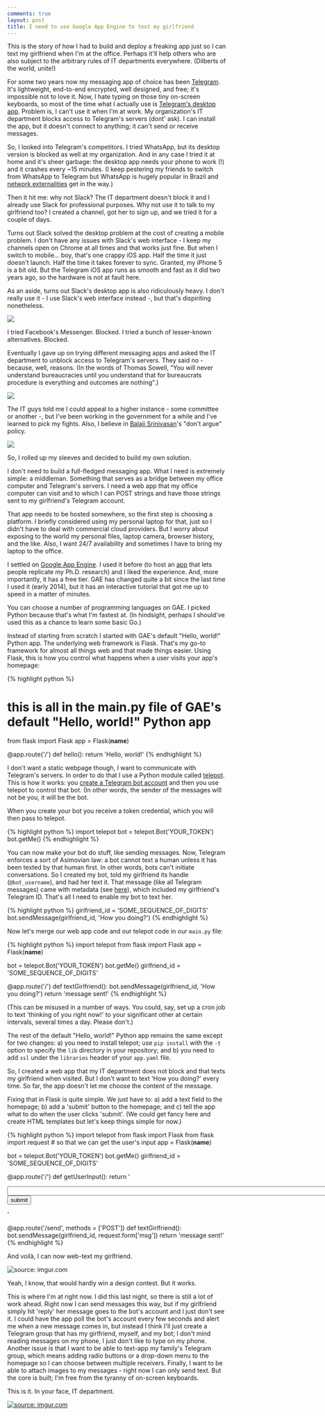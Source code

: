```yaml
---
comments: true
layout: post
title: I need to use Google App Engine to text my girlfriend
---
```


This is the story of how I had to build and deploy a freaking app just so I can text my girlfriend when I'm at the office. Perhaps it'll help others who are also subject to the arbitrary rules of IT departments everywhere. (Dilberts of the world, unite!)

For some two years now my messaging app of choice has been [Telegram](https://telegram.org/). It's lightweight, end-to-end encrypted, well designed, and free; it's impossible not to love it. Now, I hate typing on those tiny on-screen keyboards, so most of the time what I actually use is [Telegram's desktop app](https://desktop.telegram.org/). Problem is, I can't use it when I'm at work. My organization's IT department blocks access to Telegram's servers (dont' ask). I can install the app, but it doesn't connect to anything; it can't send or receive messages.

So, I looked into Telegram's competitors. I tried WhatsApp, but its desktop version is blocked as well at my organization. And in any case I tried it at home and it's sheer garbage: the desktop app needs your phone to work (!) and it crashes every ~15 minutes. (I keep pestering my friends to switch from WhatsApp to Telegram but WhatsApp is hugely popular in Brazil and [network externalities](https://en.wikipedia.org/wiki/Network_effect) get in the way.)

Then it hit me: why not Slack? The IT department doesn't block it and I already use Slack for professional purposes. Why not use it to talk to my girlfriend too? I created a channel, got her to sign up, and we tried it for a couple of days.

Turns out Slack solved the desktop problem at the cost of creating a mobile problem. I don't have any issues with Slack's web interface - I keep my channels open on Chrome at all times and that works just fine. But when I switch to mobile... boy, that's one crappy iOS app. Half the time it just doesn't launch. Half the time it takes forever to sync. Granted, my iPhone 5 is a bit old. But the Telegram iOS app runs as smooth and fast as it did two years ago, so the hardware is not at fault here.

As an aside, turns out Slack's desktop app is also ridiculously heavy. I don't really use it - I use Slack's web interface instead -, but that's dispiriting nonetheless.

<a href="https://twitter.com/popey/status/793399003463516160"><img src="http://i.imgur.com/JTqVW8b.png"></a>

I tried Facebook's Messenger. Blocked. I tried a bunch of lesser-known alternatives. Blocked.

Eventually I gave up on trying different messaging apps and asked the IT department to unblock access to Telegram's servers. They said no - because, well, reasons. (In the words of Thomas Sowell, "You will never understand bureaucracies until you understand that for bureaucrats procedure is everything and outcomes are nothing".)

<a href="http://dilbert.com/strip/2007-11-16"><img src="http://i.imgur.com/H6Sd4l5.png"></a>

The IT guys told me I could appeal to a higher instance - some committee or another -, but I've been working in the government for a while and I've learned to pick my fights. Also, I believe in [Balaji Srinivasan](https://twitter.com/balajis?lang=en)'s "don't argue" policy.

<a href="https://twitter.com/balajis/status/753773388452073472"><img src="http://i.imgur.com/bSSLQNn.png"></a>

So, I rolled up my sleeves and decided to build my own solution.

I don't need to build a full-fledged messaging app. What I need is extremely simple: a middleman. Something that serves as a bridge between my office computer and Telegram's servers. I need a web app that my office computer can visit and to which I can POST strings and have those strings sent to my girlfriend's Telegram account.

That app needs to be hosted somewhere, so the first step is choosing a platform. I briefly considered using my personal laptop for that, just so I didn't have to deal with commercial cloud providers. But I worry about exposing to the world my personal files, laptop camera, browser history, and the like. Also, I want 24/7 availability and sometimes I have to bring my laptop to the office.

I settled on [Google App Engine](https://appengine.google.com/). I used it before (to host an [app](http://democracy-scores.org/) that lets people replicate my Ph.D. research) and I liked the experience. And, more importantly, it has a free tier. GAE has changed quite a bit since the last time I used it (early 2014), but it has an interactive tutorial that got me up to speed in a matter of minutes.

You can choose a number of programming languages on GAE. I picked Python because that's what I'm fastest at. (In hindsight, perhaps I should've used this as a chance to learn some basic Go.)

Instead of starting from scratch I started with GAE's default "Hello, world!" Python app. The underlying web framework is Flask. That's my go-to framework for almost all things web and that made things easier. Using Flask, this is how you control what happens when a user visits your app's homepage:

{% highlight python %}
# this is all in the main.py file of GAE's default "Hello, world!" Python app
from flask import Flask
app = Flask(__name__)

@app.route('/')
def hello():
    return 'Hello, world!'
{% endhighlight %}

I don't want a static webpage though, I want to communicate with Telegram's servers. In order to do that I use a Python module called [telepot](https://github.com/nickoala/telepot). This is how it works: you [create a Telegram bot account](https://core.telegram.org/bots) and then you use telepot to control that bot. (In other words, the sender of the messages will not be you, it will be the bot.

When you create your bot you receive a token credential, which you will then pass to telepot.

{% highlight python %}
import telepot
bot = telepot.Bot('YOUR_TOKEN')
bot.getMe()
{% endhighlight %}

You can now make your bot do stuff, like sending messages. Now, Telegram enforces a sort of Asimovian law: a bot cannot text a human unless it has been texted by that human first. In other words, bots can't initiate conversations. So I created my bot, told my girlfriend its handle (`@bot_username`), and had her text it. That message (like all Telegram messages) came with metadata (see [here](http://telepot.readthedocs.io/en/latest/#receive-messages)), which included my girlfriend's Telegram ID. That's all I need to enable my bot to text her.

{% highlight python %}
girlfriend_id = 'SOME_SEQUENCE_OF_DIGITS'
bot.sendMessage(girlfriend_id, 'How you doing?')
{% endhighlight %}

Now let's merge our web app code and our telepot code in our `main.py` file:

{% highlight python %}
import telepot
from flask import Flask
app = Flask(__name__)

bot = telepot.Bot('YOUR_TOKEN')
bot.getMe()
girlfriend_id = 'SOME_SEQUENCE_OF_DIGITS'

@app.route('/')
def textGirlfriend():
    bot.sendMessage(girlfriend_id, 'How you doing?')
    return 'message sent!'
{% endhighlight %}

(This can be misused in a number of ways. You could, say, set up a cron job to text 'thinking of you right now!' to your significant other at certain intervals, several times a day. Please don't.)

The rest of the default "Hello, world!" Python app remains the same except for two changes: a) you need to install telepot; use `pip install` with the `-t` option to specify the `lib` directory in your repository; and b) you need to add `ssl` under the `libraries` header of your `app.yaml` file.

So, I created a web app that my IT department does not block and that texts my girlfriend when visited. But I don't want to text 'How you doing?' every time. So far, the app doesn't let me choose the content of the message.

Fixing that in Flask is quite simple. We just have to: a) add a text field to the homepage; b) add a 'submit' button to the homepage; and c) tell the app what to do when the user clicks 'submit'. (We could get fancy here and create HTML templates but let's keep things simple for now.)

{% highlight python %}
import telepot
from flask import Flask
from flask import request # so that we can get the user's input
app = Flask(__name__)

bot = telepot.Bot('YOUR_TOKEN')
bot.getMe()
girlfriend_id = 'SOME_SEQUENCE_OF_DIGITS'

@app.route('/')
def getUserInput():
    return '<form method="POST" action="/send"><input type="text" name="msg" size="150"><br><input type="submit" value="submit"></form>'

@app.route('/send', methods = ['POST'])
def textGirlfriend():
    bot.sendMessage(girlfriend_id, request.form['msg'])
    return 'message sent!'
{% endhighlight %}

And voilà, I can now web-text my girlfriend.

<img src="http://i.imgur.com/VeHxBPU.png" title="source: imgur.com" />

Yeah, I know, that would hardly win a design contest. But it works.

This is where I'm at right now. I did this last night, so there is still a lot of work ahead. Right now I can send messages this way, but if my girlfriend simply hit 'reply' her message goes to the bot's account and I just don't see it. I could have the app poll the bot's account every few seconds and alert me when a new message comes in, but instead I think I'll just create a Telegram group that has my girlfriend, myself, and my bot; I don't mind reading messages on my phone, I just don't like to type on my phone. Another issue is that I want to be able to text-app my family's Telegram group, which means adding radio buttons or a drop-down menu to the homepage so I can choose between multiple receivers. Finally, I want to be able to attach images to my messages - right now I can only send text. But the core is built; I'm free from the tyranny of on-screen keyboards.

This is it. In your face, IT department.

<a href="http://imgur.com/Dw0FeG5"><img src="http://i.imgur.com/Dw0FeG5.jpg" title="source: imgur.com" /></a>
